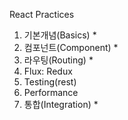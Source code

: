 React Practices
1. 기본개념(Basics)     *
2. 컴포넌트(Component)  *
3. 라우팅(Routing)      *
4. Flux: Redux
5. Testing(rest)
6. Performance
7. 통합(Integration)    *